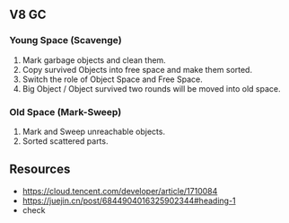 ## V8 GC

### Young Space (Scavenge)

1. Mark garbage objects and clean them.
2. Copy survived Objects into free space and make them sorted.
3. Switch the role of Object Space and Free Space.
4. Big Object / Object survived two rounds will be moved into old space.

### Old Space (Mark-Sweep)

1. Mark and Sweep unreachable objects.
2. Sorted scattered parts.

## Resources
- https://cloud.tencent.com/developer/article/1710084
- https://juejin.cn/post/6844904016325902344#heading-1
- check